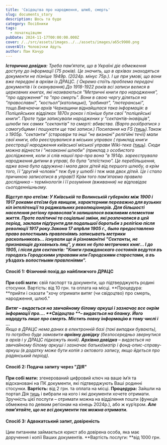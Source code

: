 ```yaml
---
title: 'Свідоцтва про народження, шлюб, смерть'
slug: documents_story
description: Шось та буде
category: Посібники
tags:
  - початкцівцям
pubDate: 2024-11-17T00:00:00.000Z
cover: /../src/assets/images../../assets/images/a65c9900.png
coverAlt: Чоловічки йдуть
author: Пан Качур
---
```


***Історична довідка:**
Треба пам’ятати, що в Україні діє обмеження доступу до інформації (75 років). Це значить, що в архівах знаходяться документи не пізніше 1949р. (2024р. мінус 75р.). І це при умові, що вони вже передані в архіви із ДРАЦС. ( Окремо стоїть проблема передачі документів і їх сканування).До 1918-1922 років всі записи велися в церковних книгах, які називаються "Метричні книги про народження", "про одруження" та "про смерть". Вони в свою чергу діляться на "православні", "костьол"(католицькі), "рабинат", "лютеранські", тощо.Вивчаючи архів Черкащини віднайшлася така інформація: в Поліцейських відділках 1870х роках і пізніше були свої "поліцейські книги". Проте туди записували народжених у "сектантів-іновірців", шлюби тих самих "сектантів" та смерті: вбивства. (Варто розібратися з самогубцями і пошукати ще такі записи.) Посилання на FS ([тиць](https://www.familysearch.org/ark:/61903/3:1:3Q9M-CSSC-D9V8-G?view=explore\&groupId=M9M2-X64)).Також з 1905р. "сектанти" (старовіри та інші "не визнані" релігійні течії) мали свої книги, або реєструвалися в міських управах ( приклад книги реєстрації народження київської міської управи Wiki-тека ([тиць](https://upload.wikimedia.org/wikipedia/commons/d/de/%D0%A6%D0%94%D0%86%D0%90%D0%9A_127-1080-512._1907%2C_1911-1918._%D0%9C%D0%B5%D1%82%D1%80%D0%B8%D1%87%D0%BD%D0%B0_%D0%BA%D0%BD%D0%B8%D0%B3%D0%B0_%D1%81%D1%82%D0%B0%D1%80%D0%BE%D0%BE%D0%B1%D1%80%D1%8F%D0%B4%D1%86%D1%96%D0%B2_%D1%82%D0%B0_%D1%81%D0%B5%D0%BA%D1%82%D0%B0%D0%BD%D1%82%D1%96%D0%B2_%D0%9A%D0%B8%D1%97%D0%B2%D1%81%D1%8C%D0%BA%D0%BE%D1%97_%D0%BC%D1%96%D1%81%D1%8C%D0%BA%D0%BE%D1%97_%D1%83%D0%BF%D1%80%D0%B0%D0%B2%D0%B8.pdf)). Сюди можна віднести і "незаконні шлюби" (приклад з особистого дослідження, коли зі слів нашої пра-пра вона "в 1914р. зареєструвала народження дитини в управі, бо була "атеїсткою". Це перебільшення, адже вона була одружена і мала двох дітей від першого шлюбу, а крім того, її "другий чоловік" теж був у шлюбі і теж мав двох дітей. Це і стало причиною записатися в управі!) Крім того пам'ятаємо правило дослідника – термінологія і її розуміння (вживання) не відповідає сьогоденнішньому.*

***Відступ про атеїзм:
У Київській та Волинській губерніях між 1900 і 1917 роками атеїзм був явищем, характерним переважно для вузьких кіл інтелігенції та радикальних революціонерів. Для більшості населення регіону православ'я залишалося важливим елементом життя. Проте політичні та соціальні зміни, які розпочалися в цей період, заклали підґрунтя для подальшої боротьби з релігією після революції 1917 року.Закона 17 апрѣля 1905 г., было предоставлено право волостнымъ правленіямъ записывать метрики раскольниковъ... існували ще й різноманітні "Сектанты, не признающіе духовныхъ лиц", у яких не було метричних книг... І до 1905, і після для сектантів: "Книги гражданскаго состоянія ведутся въ городахъ Городскими управами или Городскими старостами, а въ уѣздахъ волостными правленіями".***

#### **Спосіб 1: Фізичний похід до найближчого ДРАЦС**

**При собі мати:** свій паспорт та документи, що підтверджують родині стосунки. Вартість: від 10 грн. та оплата на місці.
\*\*Процедура: \*\*прийти і сказати "хочу отримати витяг (чи свідоцтво) про смерть, народження, шлюб."

***Витяг – видається на звичайному білому аркуші і зазначає все окрім інформації про….
\*\*Свідоцтво \*\*– видається на бланку. Його нададуть лише про смерть. Містить повну інформацію в тому числі і …***\
*Якщо в ДРАЦС нема даних в електронній базі (такі випадки бувають), то потрібно буде замовити **архівну довідку** (безпосередньо звернутися в архів і у ДРАЦС підкажуть який).
**Архівна довідка** – видається на звичайному білому аркуші і зазначає батька\матір і фонд-опис-справу-аркуш (в додатку може бути копія з актового запису, якщо йдеться про радянський період).*

#### **Спосіб 2: Подача запиту через "ДІЯ"**

**При собі мати:** згенерований цифровий ключ на ваше ім’я та відскановані на ПК документи, які підтверджують Ваші родинні стосунки.
**Вартість:** від 2 грн. та оплата на місці.
**Процедура:**
Зайшли на портал Дія [тиць](https://diia.gov.ua/services/povtorna-vidacha-svidoctva-pro-smert) і вибрали на кого і які документи хочете отримати.
Зручність цієї послуги – отримати можна на відділення пошти (функція обмежена по деяким регіонам на кінець 2024р.), або ж кур’єром. ***Але пам'ятайте, що не всі документи так можна отримати.***

<!-- #### Спосіб 3 Відправка запиту на е-майл? (перевірити, чи можна так) -->

#### **Спосіб 3: Адвокатський запит, довіреність**

Цим питанням займається юрист або довірена особа, яка має доручення і копії Ваших документів.
**Вартість послуги: **від 1000 грн.
